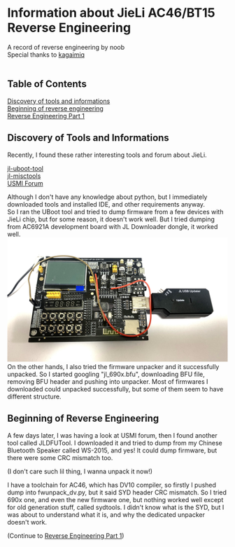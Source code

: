 # Information about JieLi AC46/BT15 Reverse Engineering
A record of reverse engineering by noob<br>
Special thanks to [kagaimiq](https://github.com/kagaimiq)<br><br>

## Table of Contents

[Discovery of tools and informations](#discovery-of-tools-and-informations)<br>
[Beginning of reverse engineering](#beginning-of-reverse-engineering)<br>
[Reverse Engineering Part 1](https://github.com/0x0-nyan/JL_AC46/blob/main/ReverseEngineering1.md)

## Discovery of Tools and Informations

Recently, I found these rather interesting tools and forum about JieLi.

[jl-uboot-tool](https://github.com/kagaimiq/jl-uboot-tool)<br>
[jl-misctools](https://github.com/kagaimiq/jl-misctools)<br>
[USMI Forum](https://usmi.mybb.ru/viewtopic.php?id=4)

Although I don't have any knowledge about python, but I immediately downloaded tools and installed IDE, and other requirements anyway.<br>
So I ran the UBoot tool and tried to dump firmware from a few devices with JieLi chip, but for some reason, it doesn't work well.
But I tried dumping from AC6921A development board with JL Downloader dongle, it worked well.
![board](YT-AC6921A/YT_AC6921A_with_Downloader.jpeg)
On the other hands, I also tried the firmware unpacker and it successfully unpacked.
So I started googling "jl_690x.bfu", downloading BFU file, removing BFU header and pushing into unpacker.
Most of firmwares I downloaded could unpacked successfully, but some of them seem to have different structure.


## Beginning of Reverse Engineering

A few days later, I was having a look at USMI forum, then I found another tool called JLDFUTool.
I downloaded it and tried to dump from my Chinese Bluetooth Speaker called WS-2015, and yes!
It could dump firmware, but there were some CRC mismatch too.

(I don't care such lil thing, I wanna unpack it now!)

I have a toolchain for AC46, which has DV10 compiler, so firstly I pushed dump into fwunpack_dv.py, but it said SYD header CRC mismatch.
So I tried 690x one, and even the new firmware one, but nothing worked well except for old generation stuff, called sydtools.
I didn't know what is the SYD, but I was about to understand what it is, and why the dedicated unpacker doesn't work.

(Continue to [Reverse Engineering Part 1](https://github.com/0x0-nyan/JL_AC46/blob/main/ReverseEngineering1.md))

